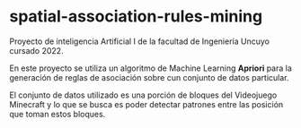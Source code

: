 # spatial-association-rules-mining

Proyecto de inteligencia Artificial I de la facultad de Ingeniería Uncuyo cursado 2022.

En este proyecto se utiliza un algoritmo de Machine Learning **Apriori** para la generación de reglas de asociación sobre cun conjunto de datos particular.  

El conjunto de datos utilizado es una porción de bloques del Videojuego Minecraft y lo que se busca es poder detectar patrones entre las posición que toman estos bloques.  

